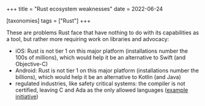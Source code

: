 +++
title = "Rust ecosystem weaknesses"
date = 2022-06-24

[taxonomies]
tags = ["Rust"]
+++

These are problems Rust face that have nothing to do with its
capabilities as a tool,
but rather more requiring work on libraries and advocacy:

- iOS: Rust is not tier 1 on this major platform
  (installations number the 100s of millions),
  which would help it be an alternative to Swift (and Objective-C)
- Android: Rust is not tier 1 on this major platform
  (installations number the billions),
  which would help it be an alternative to Kotlin (and Java)
- regulated industries, like safety critical systems:
  the compiler is not certified, leaving C and Ada as the only allowed languages
  ([example initiative])

[example initiative]: https://ferrous-systems.com/blog/ferrocene-language-specification
